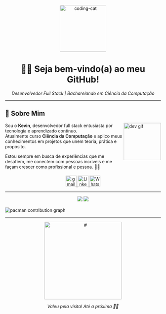<div align="center">
  <img src="https://media0.giphy.com/media/v1.Y2lkPTc5MGI3NjExNWRkMDc5dzZuN3U5NjhtOXFlamFjZzUzNHNpNDJ1eHFrNDR3YjZlNSZlcD12MV9pbnRlcm5hbF9naWZfYnlfaWQmY3Q9Zw/ASd0Ukj0y3qMM/giphy.gif" width="150" alt="coding-cat" />
</div>

<h1 align="center">🧑‍💻 Seja bem-vindo(a) ao meu GitHub!</h1> 
<p align="center"><i>Desenvolvedor Full Stack | Bacharelando em Ciência da Computação</i></p>

---

## 🌟 Sobre Mim

<img align="right" alt="dev gif" src="https://media1.giphy.com/media/v1.Y2lkPTc5MGI3NjExaTRvbGt0aGxjcXp6MTF2OG0zdGgwYmJ6bHExbGs0azJ0ejZkNnh0ZCZlcD12MV9pbnRlcm5hbF9naWZfYnlfaWQmY3Q9Zw/bGgsc5mWoryfgKBx1u/giphy.gif" width="120" />

Sou o **Kevin**, desenvolvedor full stack entusiasta por tecnologia e aprendizado contínuo.  
Atualmente curso **Ciência da Computação** e aplico meus conhecimentos em projetos que unem teoria, prática e propósito.

Estou sempre em busca de experiências que me desafiem, me conectem com pessoas incríveis e me façam crescer como profissional e pessoa. 🤝✨

<div align="center" style="margin-top: 20px;">

  <a href="mailto:kevinlopesdemorais@gmail.com">
    <img src="https://img.shields.io/static/v1?message=Gmail&logo=gmail&label=&color=FF6584&logoColor=white&labelColor=&style=for-the-badge" height="35" alt="gmail logo" />
  </a> 
  <a href="https://www.linkedin.com/in/kevin-lopes-151797221/">
    <img src="https://img.shields.io/static/v1?message=LinkedIn&logo=linkedin&label=&color=0077B5&logoColor=white&labelColor=&style=for-the-badge" height="35" alt="LinkedIn logo" />
  </a>
  <a href="https://wa.me/5514997922151">
    <img src="https://img.shields.io/static/v1?message=WhatsApp&logo=whatsapp&label=&color=25D366&logoColor=white&labelColor=&style=for-the-badge" height="35" alt="WhatsApp logo" />
  </a>

</div>

---

<div align="center">
  <img src="https://github-readme-stats.vercel.app/api/top-langs/?username=KevinLopes23&layout=compact&langs_count=20&theme=tokyonight" />
  <img src="https://github-readme-streak-stats.herokuapp.com/?user=KevinLopes23&theme=tokyonight" />
</div>

<br>

<picture>
  <source media="(prefers-color-scheme: dark)" srcset="https://raw.githubusercontent.com/Francine02/Francine02/output/pacman-contribution-graph-dark.svg">
  <source media="(prefers-color-scheme: light)" srcset="https://raw.githubusercontent.com/Francine02/Francine02/output/pacman-contribution-graph.svg">
  <img alt="pacman contribution graph" src="https://raw.githubusercontent.com/Francine02/Francine02/output/pacman-contribution-graph.svg">
</picture>

---

<div align="center">
  <img src="https://media4.giphy.com/media/v1.Y2lkPTc5MGI3NjExY2JzZjBnZHhwNW5tc2E0YzByZzN2MDB6c3JwZmQ2OXE3ODZla3h5aCZlcD12MV9pbnRlcm5hbF9naWZfYnlfaWQmY3Q9Zw/3orifgi2GsUhnpkkTe/giphy.gif" width="250" alt="#" />
</div>

<p align="center"><i>Valeu pela visita! Até a próxima 👋🚀</i></p>
